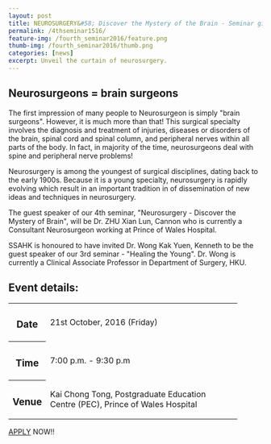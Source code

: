 ```yaml
---
layout: post
title: NEUROSURGERY&#58; Discover the Mystery of the Brain - Seminar given by Dr. Zhu Xian Lun
permalink: /4thseminar1516/
feature-img: /fourth_seminar2016/feature.png
thumb-img: /fourth_seminar2016/thumb.png
categories: [news]
excerpt: Unveil the curtain of neurosurgery.
---
```


<h2>Neurosurgeons = brain surgeons</h2>
<p>The first impression of many people to Neurosurgeon is simply "brain surgeons". However, it is much more than that! This surgical specialty involves the diagnosis and treatment of injuries, diseases or disorders of the brain, spinal cord and spinal column, and peripheral nerves within all parts of the body. In fact, in majority of the time, neurosurgeons deal with spine and peripheral nerve problems!</p>

<p>Neurosurgery is among the youngest of surgical disciplines, dating back to the early 1900s. Because it is a young specialty, neurosurgery is rapidly evolving which result in an important tradition in of dissemination of new ideas and techniques in neurosurgery.</p>

<p>The guest speaker of our 4th seminar, "Neurosurgery - Discover the Mystery of Brain", will be Dr. ZHU Xian Lun, Cannon who is currently a Consultant Neurosurgeon working at Prince of Wales Hospital.</p>

<p>SSAHK is honoured to have invited Dr. Wong Kak Yuen, Kenneth to be the guest speaker of our 3rd seminar - "Healing the Young". Dr. Wong is currently a Clinical Associate Professor in Department of Surgery, HKU.</p>

<h2>Event details:</h2>
<table style="width:90%">
  <tr>
    <th><h3>Date</h3></th>
    <td>21st October, 2016 (Friday)</td>
  </tr>
  <tr>
    <th><h3>Time</h3></th>
    <td>7:00 p.m. - 9:30 p.m</td>
  </tr>
  <tr>
    <th><h3>Venue</h3></th>
    <td>Kai Chong Tong, Postgraduate Education Centre (PEC), Prince of Wales Hospital</td>
  </tr>
</table>

<a href="https://goo.gl/forms/Jnbd172XivtkxfmX2" target="_blank">APPLY</a> NOW!!
